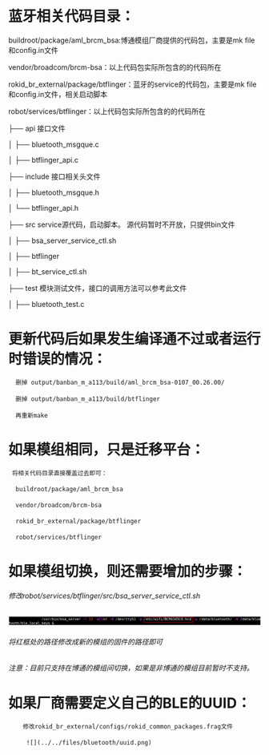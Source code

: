# 蓝牙相关代码目录：

buildroot/package/aml\_brcm\_bsa:博通模组厂商提供的代码包，主要是mk file和config.in文件

vendor/broadcom/brcm-bsa：以上代码包实际所包含的的代码所在

rokid\_br\_external/package/btflinger：蓝牙的service的代码包，主要是mk file和config.in文件，相关启动脚本

robot/services/btflinger：以上代码包实际所包含的的代码所在

├── api                                             接口文件

│   ├── bluetooth\_msgque.c

│   ├── btflinger\_api.c

├── include                                     接口相关头文件

│   ├── bluetooth\_msgque.h

│   └── btflinger\_api.h

├── src                                            service源代码，启动脚本。 源代码暂时不开放，只提供bin文件

│   ├── bsa\_server\_service\_ctl.sh

│   ├── btflinger

│   ├── bt\_service\_ctl.sh

├── test                                           模块测试文件，接口的调用方法可以参考此文件

│   ├── bluetooth\_test.c

# 更新代码后如果发生编译通不过或者运行时错误的情况：

```
  删掉 output/banban_m_a113/build/aml_brcm_bsa-0107_00.26.00/

  删掉 output/banban_m_a113/build/btflinger

  再重新make
```

# 如果模组相同，只是迁移平台：

```
 将相关代码目录直接覆盖过去即可：

  buildroot/package/aml_brcm_bsa

  vendor/broadcom/brcm-bsa

  rokid_br_external/package/btflinger

  robot/services/btflinger
```

# 如果模组切换，则还需要增加的步骤：

###### 修改robot/services/btflinger/src/bsa\_server\_service\_ctl.sh

![](/files/bluetooth/fw.png)

###### 将红框处的路径修改成新的模组的固件的路径即可

###### 注意：目前只支持在博通的模组间切换，如果是非博通的模组目前暂时不支持。



# 如果厂商需要定义自己的BLE的UUID：

```
    修改rokid_br_external/configs/rokid_common_packages.frag文件

     ![](../../files/bluetooth/uuid.png)
```



